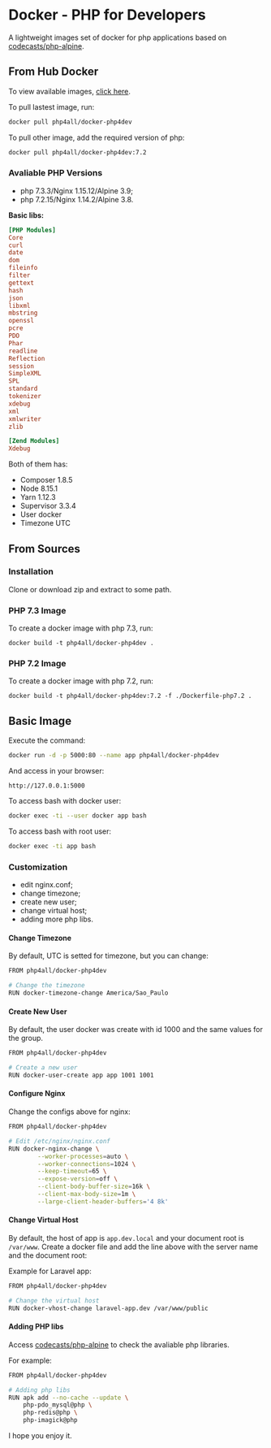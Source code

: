 # Docker - PHP for Developers

A lightweight images set of docker for php applications based on [codecasts/php-alpine](https://github.com/codecasts/php-alpine).

## From Hub Docker

To view available images, [click here](https://hub.docker.com/r/php4all/docker-php4dev).

To pull lastest image, run:

```sh
docker pull php4all/docker-php4dev
```

To pull other image, add the required version of php:

```sh
docker pull php4all/docker-php4dev:7.2
```

### Avaliable PHP Versions

* php 7.3.3/Nginx 1.15.12/Alpine 3.9;
* php 7.2.15/Nginx 1.14.2/Alpine 3.8.

**Basic libs:**

```ini
[PHP Modules]
Core
curl
date
dom
fileinfo
filter
gettext
hash
json
libxml
mbstring
openssl
pcre
PDO
Phar
readline
Reflection
session
SimpleXML
SPL
standard
tokenizer
xdebug
xml
xmlwriter
zlib

[Zend Modules]
Xdebug
```

Both of them has:

* Composer 1.8.5
* Node 8.15.1
* Yarn 1.12.3
* Supervisor 3.3.4
* User docker
* Timezone UTC

## From Sources

### Installation

Clone or download zip and extract to some path.

### PHP 7.3 Image

To create a docker image with php 7.3, run:

```
docker build -t php4all/docker-php4dev .
```

### PHP 7.2 Image

To create a docker image with php 7.2, run:

```
docker build -t php4all/docker-php4dev:7.2 -f ./Dockerfile-php7.2 .
```

## Basic Image

Execute the command:

```sh
docker run -d -p 5000:80 --name app php4all/docker-php4dev
```

And access in your browser:

```
http://127.0.0.1:5000
```

To access bash with docker user:

```sh
docker exec -ti --user docker app bash
```

To access bash with root user:

```sh
docker exec -ti app bash
```

### Customization

* edit nginx.conf;
* change timezone;
* create new user;
* change virtual host;
* adding more php libs.

#### Change Timezone

By default, UTC is setted for timezone, but you can change:

```sh
FROM php4all/docker-php4dev

# Change the timezone
RUN docker-timezone-change America/Sao_Paulo
```

#### Create New User

By default, the user docker was create with id 1000 and the same values for the group.

```sh
FROM php4all/docker-php4dev

# Create a new user
RUN docker-user-create app app 1001 1001
```

#### Configure Nginx

Change the configs above for nginx:

```sh
FROM php4all/docker-php4dev

# Edit /etc/nginx/nginx.conf
RUN docker-nginx-change \
        --worker-processes=auto \
        --worker-connections=1024 \
        --keep-timeout=65 \
        --expose-version=off \
        --client-body-buffer-size=16k \
        --client-max-body-size=1m \
        --large-client-header-buffers='4 8k'
```

#### Change Virtual Host

By default, the host of app is `app.dev.local` and your document root is `/var/www`.
Create a docker file and add the line above with the server name and the document root:

Example for Laravel app:

```sh
FROM php4all/docker-php4dev

# Change the virtual host
RUN docker-vhost-change laravel-app.dev /var/www/public
```

#### Adding PHP libs

Access [codecasts/php-alpine](https://github.com/codecasts/php-alpine#available-packages) to check the avaliable php libraries.

For example:

```sh
FROM php4all/docker-php4dev

# Adding php libs
RUN apk add --no-cache --update \
    php-pdo_mysql@php \
    php-redis@php \
    php-imagick@php
```

I hope you enjoy it.